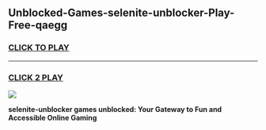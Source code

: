 
## Unblocked-Games-selenite-unblocker-Play-Free-qaegg
<h3>
<a href="https://premium76.site?title=selenite-unblocker&ref=20M">CLICK TO PLAY</a></h3>
<hr>

<h3>
<a href="https://premium76.site?title=selenite-unblocker&ref=20M">CLICK 2 PLAY</a>
  
</h3>

<a href="https://premium76.site?title=selenite-unblocker&ref=19M"><img src="https://clearcache.store/games.png"></a>


**selenite-unblocker games unblocked: Your Gateway to Fun and Accessible Online Gaming**
